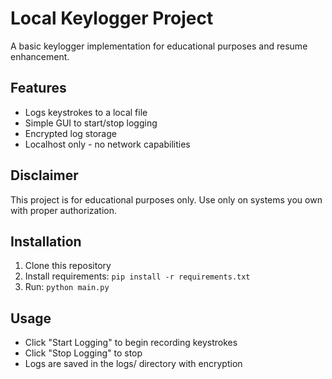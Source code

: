 # Local Keylogger Project

A basic keylogger implementation for educational purposes and resume enhancement.

## Features
- Logs keystrokes to a local file
- Simple GUI to start/stop logging
- Encrypted log storage
- Localhost only - no network capabilities

## Disclaimer
This project is for educational purposes only. Use only on systems you own with proper authorization.

## Installation
1. Clone this repository
2. Install requirements: `pip install -r requirements.txt`
3. Run: `python main.py`

## Usage
- Click "Start Logging" to begin recording keystrokes
- Click "Stop Logging" to stop
- Logs are saved in the logs/ directory with encryption
